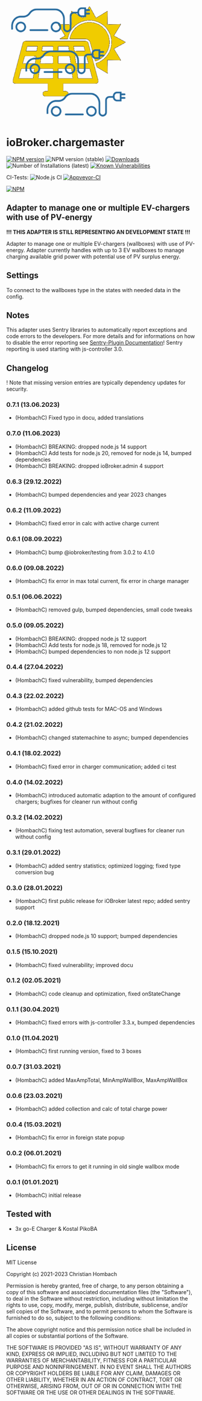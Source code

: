 ![Logo](admin/chargemaster.png)
# ioBroker.chargemaster

[![NPM version](http://img.shields.io/npm/v/iobroker.chargemaster.svg)](https://www.npmjs.com/package/iobroker.chargemaster)
![NPM version (stable)](http://ioBroker.live/badges/chargemaster-stable.svg)
[![Downloads](https://img.shields.io/npm/dm/iobroker.chargemaster.svg)](https://www.npmjs.com/package/iobroker.chargemaster)
![Number of Installations (latest)](http://ioBroker.live/badges/chargemaster-installed.svg)
[![Known Vulnerabilities](https://snyk.io/test/github/hombach/ioBroker.chargemaster/badge.svg)](https://snyk.io/test/github/hombach/ioBroker.chargemaster)

CI-Tests:
![Node.js CI](https://github.com/hombach/ioBroker.chargemaster/workflows/Node.js%20CI/badge.svg)
[![Appveyor-CI](https://ci.appveyor.com/api/projects/status/github/hombach/ioBroker.chargemaster?branch=master&svg=true)](https://ci.appveyor.com/project/hombach/iobroker-chargemaster)

[![NPM](https://nodei.co/npm/iobroker.chargemaster.png?downloads=true)](https://nodei.co/npm/iobroker.chargemaster/)

## Adapter to manage one or multiple EV-chargers with use of PV-energy
**!!! THIS ADAPTER IS STILL REPRESENTING AN DEVELOPMENT STATE !!!**

Adapter to manage one or multiple EV-chargers (wallboxes) with use of PV-energy. Adapter currently handles with up to 3 EV wallboxes to manage charging available grid power  with potential use of PV surplus energy. 

## Settings
To connect to the wallboxes type in the states with needed data in the config.

## Notes
This adapter uses Sentry libraries to automatically report exceptions and code errors to the developers. For more details and for informations on how to disable the error reporting see [Sentry-Plugin Documentation](https://github.com/ioBroker/plugin-sentry#plugin-sentry)! Sentry reporting is used starting with js-controller 3.0.

## Changelog
! Note that missing version entries are typically dependency updates for security.

### 0.7.1 (13.06.2023)
* (HombachC) Fixed typo in docu, added translations 
### 0.7.0 (11.06.2023)
* (HombachC) BREAKING: dropped node.js 14 support
* (HombachC) Add tests for node.js 20, removed for node.js 14, bumped dependencies
* (HombachC) BREAKING: dropped ioBroker.admin 4 support
### 0.6.3 (29.12.2022)
* (HombachC) bumped dependencies and year 2023 changes
### 0.6.2 (11.09.2022)
* (HombachC) fixed error in calc with active charge current
### 0.6.1 (08.09.2022)
* (HombachC) bump @iobroker/testing from 3.0.2 to 4.1.0
### 0.6.0 (09.08.2022)
* (HombachC) fix error in max total current, fix error in charge manager
### 0.5.1 (06.06.2022)
* (HombachC) removed gulp, bumped dependencies, small code tweaks
### 0.5.0 (09.05.2022)
* (HombachC) BREAKING: dropped node.js 12 support
* (HombachC) Add tests for node.js 18, removed for node.js 12
* (HombachC) bumped dependencies to non node.js 12 support
### 0.4.4 (27.04.2022)
* (HombachC) fixed vulnerability, bumped dependencies
### 0.4.3 (22.02.2022)
* (HombachC) added github tests for MAC-OS and Windows
### 0.4.2 (21.02.2022)
* (HombachC) changed statemachine to async; bumped dependencies
### 0.4.1 (18.02.2022)
* (HombachC) fixed error in charger communication; added ci test
### 0.4.0 (14.02.2022)
* (HombachC) introduced automatic adaption to the amount of configured chargers; bugfixes for cleaner run without config
### 0.3.2 (14.02.2022)
* (HombachC) fixing test automation, several bugfixes for cleaner run without config
### 0.3.1 (29.01.2022)
* (HombachC) added sentry statistics; optimized logging; fixed type conversion bug
### 0.3.0 (28.01.2022)
* (HombachC) first public release for iOBroker latest repo; added sentry support
### 0.2.0 (18.12.2021)
* (HombachC) dropped node.js 10 support; bumped dependencies
### 0.1.5 (15.10.2021)
* (HombachC) fixed vulnerability; improved docu
### 0.1.2 (02.05.2021)
* (HombachC) code cleanup and optimization, fixed onStateChange
### 0.1.1 (30.04.2021)
* (HombachC) fixed errors with js-controller 3.3.x, bumped dependencies
### 0.1.0 (11.04.2021)
* (HombachC) first running version, fixed to 3 boxes
### 0.0.7 (31.03.2021)
* (HombachC) added MaxAmpTotal, MinAmpWallBox, MaxAmpWallBox
### 0.0.6 (23.03.2021)
* (HombachC) added collection and calc of total charge power
### 0.0.4 (15.03.2021)
* (HombachC) fix error in foreign state popup
### 0.0.2 (06.01.2021)
* (HombachC) fix errors to get it running in old single wallbox mode
### 0.0.1 (01.01.2021)
* (HombachC) initial release

## Tested with
- 3x go-E Charger & Kostal PikoBA

## License
MIT License

Copyright (c) 2021-2023 Christian Hombach

Permission is hereby granted, free of charge, to any person obtaining a copy
of this software and associated documentation files (the "Software"), to deal
in the Software without restriction, including without limitation the rights
to use, copy, modify, merge, publish, distribute, sublicense, and/or sell
copies of the Software, and to permit persons to whom the Software is
furnished to do so, subject to the following conditions:

The above copyright notice and this permission notice shall be included in all
copies or substantial portions of the Software.

THE SOFTWARE IS PROVIDED "AS IS", WITHOUT WARRANTY OF ANY KIND, EXPRESS OR
IMPLIED, INCLUDING BUT NOT LIMITED TO THE WARRANTIES OF MERCHANTABILITY,
FITNESS FOR A PARTICULAR PURPOSE AND NONINFRINGEMENT. IN NO EVENT SHALL THE
AUTHORS OR COPYRIGHT HOLDERS BE LIABLE FOR ANY CLAIM, DAMAGES OR OTHER
LIABILITY, WHETHER IN AN ACTION OF CONTRACT, TORT OR OTHERWISE, ARISING FROM,
OUT OF OR IN CONNECTION WITH THE SOFTWARE OR THE USE OR OTHER DEALINGS IN THE
SOFTWARE.
